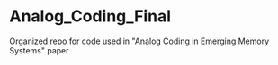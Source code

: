# Analog_Coding_Final
Organized repo for code used in "Analog Coding in Emerging Memory Systems" paper 
